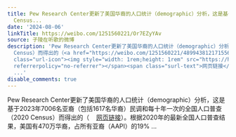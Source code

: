 ```yaml
---
title: Pew Research Center更新了美国华裔的人口统计（demographic）分析，这是基于2023年7006名亚裔（包括1617名华裔）民调和每十年一次的全国人口普查（2020
  Census...
date: '2024-08-06'
linkTitle: https://weibo.com/1251560221/Or7EZyYAv
source: 子陵在听歌的微博
description: 'Pew Research Center更新了美国华裔的人口统计（demographic）分析，这是基于2023年7006名亚裔（包括1617名华裔）民调和每十年一次的全国人口普查（2020
  Census）而得出的（<a href="https://weibo.com/1251560221/4899438121715568" data-hide=""><span
  class="url-icon"><img style="width: 1rem;height: 1rem" src="https://h5.sinaimg.cn/upload/2015/09/25/3/timeline_card_small_web_default.png"
  referrerpolicy="no-referrer"></span><span class="surl-text">网页链接</span></a>）。根据2020年的最新全国人口普查结果，美国有470万华裔，占所有亚裔（AAPI）的19%
  ...'
disable_comments: true
---
```

Pew Research Center更新了美国华裔的人口统计（demographic）分析，这是基于2023年7006名亚裔（包括1617名华裔）民调和每十年一次的全国人口普查（2020 Census）而得出的（<a href="https://weibo.com/1251560221/4899438121715568" data-hide=""><span class="url-icon"><img style="width: 1rem;height: 1rem" src="https://h5.sinaimg.cn/upload/2015/09/25/3/timeline_card_small_web_default.png" referrerpolicy="no-referrer"></span><span class="surl-text">网页链接</span></a>）。根据2020年的最新全国人口普查结果，美国有470万华裔，占所有亚裔（AAPI）的19% ...